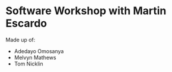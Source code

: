 # Software Workshop with Martin Escardo
Made up of:
- Adedayo Omosanya
- Melvyn Mathews
- Tom Nicklin
